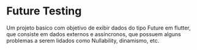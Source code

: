 # Future Testing

Um projeto basico com objetivo de exibir dados do tipo Future em flutter, que consiste em dados externos e assíncronos, que possuem alguns problemas a serem lidados como Nullability, dinamismo, etc.
